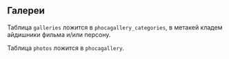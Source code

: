 #

## Галереи

Таблица `galleries` ложится в `phocagallery_categories`, в метакей кладем 
айдишники фильма и/или персону.

Таблица `photos` ложится в `phocagallery`.

